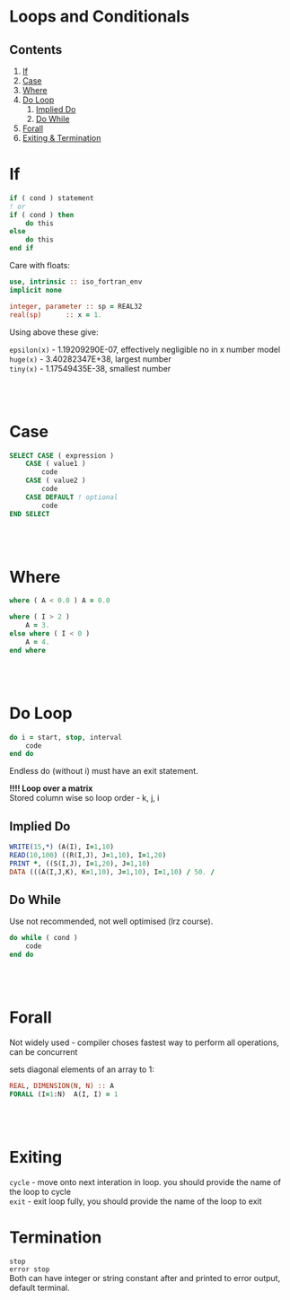 # Loops and Conditionals

## Contents

1. [If](#1)
2. [Case](#2)
3. [Where](#3)
4. [Do Loop](#4)
    1. [Implied Do](#41)
    2. [Do While](#42)
5. [Forall](#5)
6. [Exiting & Termination](#6)

<a name="1"></a>
# If

````fortran
if ( cond ) statement
! or
if ( cond ) then
    do this
else
    do this
end if
````

Care with floats:

````fortran
use, intrinsic :: iso_fortran_env
implicit none

integer, parameter :: sp = REAL32
real(sp)      :: x = 1.
````

Using above these give:

`epsilon(x)` - 1.19209290E-07, effectively negligible no in x number model     
`huge(x)` - 3.40282347E+38, largest number    
`tiny(x)` - 1.17549435E-38, smallest number    

<br></br>
<a name="2"></a>
# Case

````fortran
SELECT CASE ( expression )
    CASE ( value1 )
        code
    CASE ( value2 )
        code
    CASE DEFAULT ! optional
        code
END SELECT
````

<br></br>
<a name="3"></a>
# Where

````fortran
where ( A < 0.0 ) A = 0.0

where ( I > 2 )
    A = 3.
else where ( I < 0 )
    A = 4.
end where
````

<br></br>
<a name="4"></a>
# Do Loop

````fortran
do i = start, stop, interval
    code
end do
````
Endless do (without i) must have an exit statement.

**!!!! Loop over a matrix**    
Stored column wise so loop order - k, j, i

<a name="41"></a>
## Implied Do
````fortran
WRITE(15,*) (A(I), I=1,10)
READ(10,100) ((R(I,J), J=1,10), I=1,20)
PRINT *, ((S(I,J), I=1,20), J=1,10)
DATA (((A(I,J,K), K=1,10), J=1,10), I=1,10) / 50. /
````

<a name="42"></a>
## Do While
Use not recommended, not well optimised (lrz course).

````fortran
do while ( cond )
    code
end do
````

<br></br>
<a name="5"></a>
# Forall

Not widely used - compiler choses fastest way to perform all operations, can be concurrent

sets diagonal elements of an array to 1:

````fortran
REAL, DIMENSION(N, N) :: A
FORALL (I=1:N)  A(I, I) = 1
````

<br></br>
<a name="6"></a>
# Exiting

`cycle` - move onto next interation in loop. you should provide the name of the loop to cycle     
`exit` - exit loop fully, you should provide the name of the loop to exit

# Termination

`stop`    
`error stop`    
Both can have integer or string constant after and printed to error output, default terminal.

